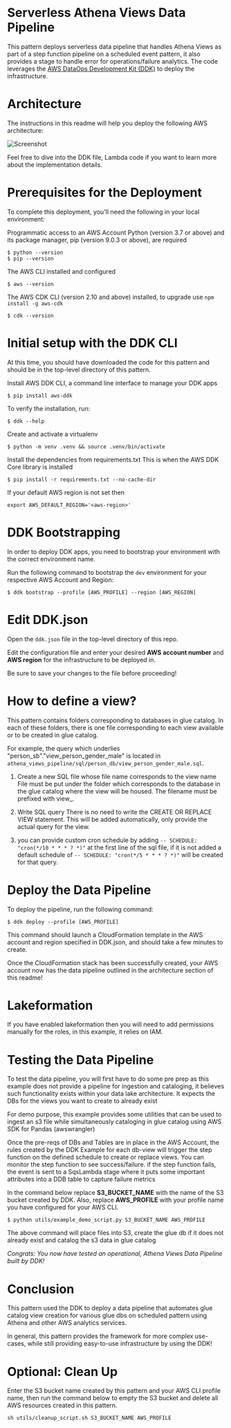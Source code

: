 # Serverless Athena Views Data Pipeline

This pattern deploys serverless data pipeline that handles Athena Views as part of a step function pipeline on a scheduled event pattern, it also provides a stage to handle error for operations/failure analytics. The code leverages the [AWS DataOps Development Kit (DDK)](https://awslabs.github.io/aws-ddk/) to deploy the infrastructure.
# Architecture
The instructions in this readme will help you deploy the following AWS architecture:

![Screenshot](./docs/athena-views-arch.png)

Feel free to dive into the DDK file, Lambda code if you want to learn more about the implementation details.

# Prerequisites for the Deployment

To complete this deployment, you'll need the following in your local environment:

Programmatic access to an AWS Account
Python (version 3.7 or above) and its package manager, pip (version 9.0.3 or above), are required

```
$ python --version
$ pip --version
```

The AWS CLI installed and configured

```
$ aws --version
```

The AWS CDK CLI (version 2.10 and above) installed, to upgrade use `npm install -g aws-cdk`

```
$ cdk --version
```

# Initial setup with the DDK CLI

At this time, you should have downloaded the code for this pattern and should be in the top-level directory of this pattern.

Install AWS DDK CLI, a command line interface to manage your DDK apps

```
$ pip install aws-ddk
```

To verify the installation, run:

```
$ ddk --help
```

Create and activate a virtualenv

```
$ python -m venv .venv && source .venv/bin/activate
```

Install the dependencies from requirements.txt
This is when the AWS DDK Core library is installed

```
$ pip install -r requirements.txt --no-cache-dir
```

If your default AWS region is not set then

```
export AWS_DEFAULT_REGION='<aws-region>'
```

# DDK Bootstrapping

In order to deploy DDK apps, you need to bootstrap your environment with the correct environment name.

Run the following command to bootstrap the `dev` environment for your respective AWS Account and Region:

```
$ ddk bootstrap --profile [AWS_PROFILE] --region [AWS_REGION]
```

# Edit DDK.json

Open the `ddk.json` file in the top-level directory of this repo. 

Edit the configuration file and enter your desired **AWS account number** and **AWS region** for the infrastructure to be deployed in.

Be sure to save your changes to the file before proceeding!

# How to define a view?

This pattern contains folders corresponding to databases in glue catalog. In each of these folders, there is one file corresponding to each view available or to be created in glue catalog.

For example, the query which underlies "person_sb"."view_person_gender_male" is located in `athena_views_pipeline/sql/person_db/view_person_gender_male.sql`.

1. Create a new SQL file whose file name corresponds to the view name
File must be put under the folder which corresponds to the database in the glue catalog where the view will be housed. The filename must be prefixed with view_.

2. Write SQL query
There is no need to write the CREATE OR REPLACE VIEW statement. This will be added automatically, only provide the actual query for the view.

3. you can provide custom cron schedule by adding ```-- SCHEDULE: "cron(*/10 * * * ? *)"``` at the first line of the sql file, if it is not added a default schedule of ```-- SCHEDULE: "cron(*/5 * * * ? *)"``` will be created for that query.

# Deploy the Data Pipeline

To deploy the pipeline, run the following command:

```
$ ddk deploy --profile [AWS_PROFILE]
```

This command should launch a CloudFormation template in the AWS account and region specified in DDK.json, and should take a few minutes to create.

Once the CloudFormation stack has been successfully created, your AWS account now has the data pipeline outlined in the architecture section of this readme! 

# Lakeformation 

If you have enabled lakeformation then you will need to add permissions manually for the roles, in this example, it relies on IAM.
# Testing the Data Pipeline

To test the data pipeline, you will first have to do some pre prep as this example does not provide a pipeline for ingestion and cataloging, it believes such functionality exists within your data lake architecture. It expects the DBs for the views you want to create to already exist

For demo purpose, this example provides some utilities that can be used to ingest an s3 file while simultaneously cataloging in glue catalog using AWS SDK for Pandas (awswrangler)

Once the pre-reqs of DBs and Tables are in place in the AWS Account, the rules created by the DDK Example for each db-view will trigger the step function on the defined schedule to create or replace views. You can monitor the step function to see success/failure. if the step function fails, the event is sent to a SqsLambda stage where it puts some important attributes into a DDB table to capture failure metrics

In the command below replace **S3_BUCKET_NAME** with the name of the S3 bucket created by DDK. 
Also, replace **AWS_PROFILE** with your profile name you have configured for your AWS CLI.

```
$ python utils/example_demo_script.py S3_BUCKET_NAME AWS_PROFILE
```

The above command will place files into S3, create the glue db if it does not already exist and catalog the s3 data in glue catalog

*Congrats: You now have tested an operational, Athena Views Data Pipeline built by DDK!*

# Conclusion

This pattern used the DDK to deploy a data pipeline that automates glue catalog view creation for various glue dbs on scheduled pattern using Athena and other AWS analytics services.

In general, this pattern provides the framework for more complex use-cases, while still providing easy-to-use infrastructure by using the DDK!

# Optional: Clean Up 

Enter the S3 bucket name created by this pattern and your AWS CLI profile name, then run the command below to empty the S3 bucket and delete all AWS resources created in this pattern.

```
sh utils/cleanup_script.sh S3_BUCKET_NAME AWS_PROFILE
```
